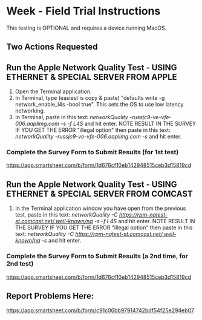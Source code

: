 # Week  - Field Trial Instructions

This testing is OPTIONAL and requires a device running MacOS.  

## Two Actions Requested

## Run the Apple Network Quality Test - USING ETHERNET & SPECIAL SERVER FROM APPLE

1. Open the Terminal application.
2. In Terminal, type (easiest is copy & paste) "defaults write -g network_enable_l4s -bool true". This sets the OS to use low latency networking.
3. In Terminal, paste in this text: *networkQuality -russjc9-ve-vfe-006.aaplimg.com -s -f L4S* and hit enter. NOTE RESULT IN THE SURVEY
   IF YOU GET THE ERROR "illegal option" then paste in this text: *networkQuality -russjc9-ve-vfe-006.aaplimg.com -s* and hit enter. 

### Complete the Survey Form to Submit Results (for 1st test)
https://app.smartsheet.com/b/form/1d676cf10eb142948515ceb3d15819cd

## Run the Apple Network Quality Test - USING ETHERNET & SPECIAL SERVER FROM COMCAST

1. In the Terminal application window you have open from the previous test, paste in this text: *networkQuality -C https://rpm-nqtest-st.comcast.net/.well-known/nq -s -f L4S* and hit enter. NOTE RESULT IN THE SURVEY
   IF YOU GET THE ERROR "illegal option" then paste in this text: *networkQuality -C https://rpm-nqtest-st.comcast.net/.well-known/nq -s* and hit enter. 

### Complete the Survey Form to Submit Results (a 2nd time, for 2nd test)
https://app.smartsheet.com/b/form/1d676cf10eb142948515ceb3d15819cd

## Report Problems Here: 
https://app.smartsheet.com/b/form/c91c06bb97914742bdf54f25e294eb07
